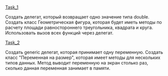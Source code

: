 [Task_1](https://github.com/nomadpyn/CSharp_Lessons/tree/master/8.%20Delegate/Task_1)

 Создать делегат, который возвращает одно значение типа double. Создать класс Геометрическая фигура, которая будет иметь методы по расчету площади равностороннего треугольника, квадрата и круга. Использовать вызов всех функций через делегат.

[Task_2](https://github.com/nomadpyn/CSharp_Lessons/tree/master/8.%20Delegate/Task_2)

 Создать generic делегат, которая принимает одну переменную. Создать класс "Переменная на размер", которая имеет методы для нескольких типов данных. Метод выводит переменную на экран столько раз, сколько данная переменная занимает в памяти.